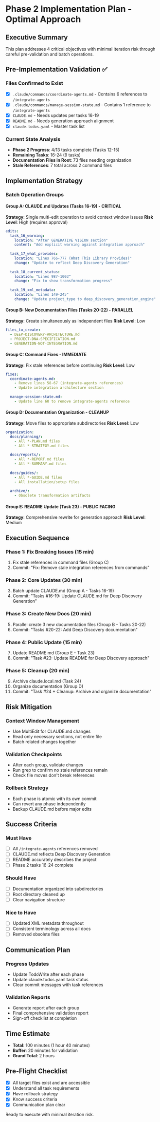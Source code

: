 # Phase 2 Implementation Plan - Optimal Approach

## Executive Summary
This plan addresses 4 critical objectives with minimal iteration risk through careful pre-validation and batch operations.

## Pre-Implementation Validation ✅

### Files Confirmed to Exist
- [x] `.claude/commands/coordinate-agents.md` - Contains 6 references to `/integrate-agents`
- [x] `.claude/commands/manage-session-state.md` - Contains 1 reference to `/integrate-agents`
- [x] `CLAUDE.md` - Needs updates per tasks 16-19
- [x] `README.md` - Needs generation approach alignment
- [x] `claude.todos.yaml` - Master task list

### Current State Analysis
- **Phase 2 Progress**: 4/13 tasks complete (Tasks 12-15)
- **Remaining Tasks**: 16-24 (9 tasks)
- **Documentation Files in Root**: 73 files needing organization
- **Stale References**: 7 total across 2 command files

## Implementation Strategy

### Batch Operation Groups

#### Group A: CLAUDE.md Updates (Tasks 16-19) - CRITICAL
**Strategy**: Single multi-edit operation to avoid context window issues
**Risk Level**: High (requires approval)

```yaml
edits:
  task_16_warning:
    location: "After GENERATIVE VISION section"
    content: "Add explicit warning against integration approach"
    
  task_17_what_provides:
    location: "Lines 766-777 (What This Library Provides)"
    change: "Update to reflect Deep Discovery Generation"
    
  task_18_current_status:
    location: "Lines 987-1003"
    change: "Fix to show transformation progress"
    
  task_19_xml_metadata:
    location: "Lines 149-245"
    change: "Update project_type to deep_discovery_generation_engine"
```

#### Group B: New Documentation Files (Tasks 20-22) - PARALLEL
**Strategy**: Create simultaneously as independent files
**Risk Level**: Low

```yaml
files_to_create:
  - DEEP-DISCOVERY-ARCHITECTURE.md
  - PROJECT-DNA-SPECIFICATION.md  
  - GENERATION-NOT-INTEGRATION.md
```

#### Group C: Command Fixes - IMMEDIATE
**Strategy**: Fix stale references before continuing
**Risk Level**: Low

```yaml
fixes:
  coordinate-agents.md:
    - Remove lines 58-67 (integrate-agents references)
    - Update integration architecture section
    
  manage-session-state.md:
    - Update line 60 to remove integrate-agents reference
```

#### Group D: Documentation Organization - CLEANUP
**Strategy**: Move files to appropriate subdirectories
**Risk Level**: Low

```yaml
organization:
  docs/planning/:
    - All *-PLAN.md files
    - All *-STRATEGY.md files
    
  docs/reports/:
    - All *-REPORT.md files
    - All *-SUMMARY.md files
    
  docs/guides/:
    - All *-GUIDE.md files
    - All installation/setup files
    
  archive/:
    - Obsolete transformation artifacts
```

#### Group E: README Update (Task 23) - PUBLIC FACING
**Strategy**: Comprehensive rewrite for generation approach
**Risk Level**: Medium

## Execution Sequence

### Phase 1: Fix Breaking Issues (15 min)
1. Fix stale references in command files (Group C)
2. Commit: "Fix: Remove stale integration references from commands"

### Phase 2: Core Updates (30 min)
3. Batch update CLAUDE.md (Group A - Tasks 16-19)
4. Commit: "Tasks #16-19: Update CLAUDE.md for Deep Discovery Generation"

### Phase 3: Create New Docs (20 min)
5. Parallel create 3 new documentation files (Group B - Tasks 20-22)
6. Commit: "Tasks #20-22: Add Deep Discovery documentation"

### Phase 4: Public Update (15 min)
7. Update README.md (Group E - Task 23)
8. Commit: "Task #23: Update README for Deep Discovery approach"

### Phase 5: Cleanup (20 min)
9. Archive claude.local.md (Task 24)
10. Organize documentation (Group D)
11. Commit: "Task #24 + Cleanup: Archive and organize documentation"

## Risk Mitigation

### Context Window Management
- Use MultiEdit for CLAUDE.md changes
- Read only necessary sections, not entire file
- Batch related changes together

### Validation Checkpoints
- After each group, validate changes
- Run grep to confirm no stale references remain
- Check file moves don't break references

### Rollback Strategy
- Each phase is atomic with its own commit
- Can revert any phase independently
- Backup CLAUDE.md before major edits

## Success Criteria

### Must Have
- [ ] All `/integrate-agents` references removed
- [ ] CLAUDE.md reflects Deep Discovery Generation
- [ ] README accurately describes the project
- [ ] Phase 2 tasks 16-24 complete

### Should Have
- [ ] Documentation organized into subdirectories
- [ ] Root directory cleaned up
- [ ] Clear navigation structure

### Nice to Have
- [ ] Updated XML metadata throughout
- [ ] Consistent terminology across all docs
- [ ] Removed obsolete files

## Communication Plan

### Progress Updates
- Update TodoWrite after each phase
- Update claude.todos.yaml task status
- Clear commit messages with task references

### Validation Reports
- Generate report after each group
- Final comprehensive validation report
- Sign-off checklist at completion

## Time Estimate
- **Total**: 100 minutes (1 hour 40 minutes)
- **Buffer**: 20 minutes for validation
- **Grand Total**: 2 hours

## Pre-Flight Checklist
- [x] All target files exist and are accessible
- [x] Understand all task requirements
- [x] Have rollback strategy
- [x] Know success criteria
- [x] Communication plan clear

Ready to execute with minimal iteration risk.